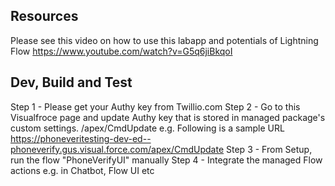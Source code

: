 
## Resources
Please see this video on how to use this labapp and potentials of Lightning Flow
https://www.youtube.com/watch?v=G5q6jiBkqoI

## Dev, Build and Test
Step 1 - Please get your Authy key from Twillio.com
Step 2 - Go to this Visualfroce page and update Authy key that is stored in managed package's custom settings.
/apex/CmdUpdate
e.g. Following is a sample URL
https://phoneveritesting-dev-ed--phoneverify.gus.visual.force.com/apex/CmdUpdate
Step 3 - 
From Setup, run the flow "PhoneVerifyUI" manually
Step 4 -
Integrate the managed Flow actions e.g. in Chatbot, Flow UI etc



